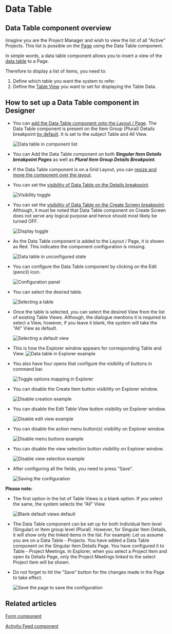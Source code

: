# Data Table

## Data Table component overview

Imagine you are the Project Manager and wish to view the list of all "Active" Projects. This list is possible on the [Page](</docs/Rapid/3-User Manual/glossary/glossary.md#table-items-and-columns> "Page, layout and component") using the Data Table component.

In simple words, a data table component allows you to insert a view of the [data table](</docs/Rapid/3-User Manual/glossary/glossary.md#data-table> "Data Table") to a Page.

Therefore to display a list of items, you need to:

1. Define which table you want the system to refer.
2. Define the [Table View](/docs/Rapid/3-User%20Manual/2-Explorer/3-Pages/2-Page%20Components/Data%20Table%20Component/data-table-component-views/data-table-component-views.md "Data Table Component - Views") you want to set for displaying the Table Data.

## How to set up a Data Table component in Designer

- You can [add the Data Table component onto the Layout / Page](/docs/Rapid/4-Keyper%20Manual/2-Designer/2-Pages/5-how-to-guides/how-to-add-a-layout-to-a-page/how-to-add-a-layout-to-a-page.md "How to add a component to a Layout / Page?"). The Data Table component is present on the Item Group (Plural) Details breakpoint [by default](/docs/Rapid/4-Keyper%20Manual/2-Designer/2-Pages/5-how-to-guides/how-to-configure-item-details-and-item-creation/how-to-configure-item-details-and-item-creation.md "How to configure Item Details and Item Creation?"). It is set to the subject Table and All View. 

    ![Data table in component list](<Data table in component list.png>)
- You can Add the Data Table component on both ***Singular Item Details breakpoint Pages*** as well as ***Plural Item Group Details Breakpoint***.
- If the Data Table component is on a Grid Layout, you can [resize and move the component over the layout](/docs/Rapid/4-Keyper%20Manual/2-Designer/2-Pages/5-how-to-guides/how-to-arrange-a-component-on-a-grid/how-to-arrange-a-component-on-a-grid.md "How to arrange a component on Grid layout?").
- You can set the [visibility of Data Table on the Details breakpoint](/docs/Rapid/4-Keyper%20Manual/2-Designer/2-Pages/5-how-to-guides/how-to-hide-components-on-breakpoints/how-to-hide-components-on-breakpoints.md "How to set a component to be visible / hidden on 'Item Details' and 'Create' breakpoints?").  

    ![Visibility toggle](<../Visiblity toggle.png>)
- You can set the [visibility of Data Table on the Create Screen breakpoint](/docs/Rapid/4-Keyper%20Manual/2-Designer/2-Pages/5-how-to-guides/how-to-hide-components-on-breakpoints/how-to-hide-components-on-breakpoints.md "How to set a component to be visible / hidden on 'Item Details' and 'Create' breakpoints?"). Although, it must be noted that Data Table component on Create Screen does not serve any logical purpose and hence should most likely be turned OFF. 

    ![Display toggle](<../Display toggle.png>)
- As the Data Table component is added to the Layout / Page, it is shown as Red. This indicates the component configuration is missing. 

    ![Data table in unconfigured state](<Data table in unconfigured state.png>)
- You can configure the Data Table component by clicking on the Edit (pencil) icon. 

    ![Configuration panel](<Configuration panel.png>)
- You can select the desired table. 

    ![Selecting a table](<Selecting a table.png>)
- Once the table is selected, you can select the desired View from the list of existing Table Views. Although, the dialogue mentions it is required to select a View, however, if you leave it blank, the system will take the "All" View as default. 

    ![Selecting a default view](<Selecting a default view.png>)
- This is how the Explorer window appears for corresponding Table and View. 
    ![Data table in Explorer example](<Data table in Explorer example.png>)
- You also have four opens that configure the visibility of buttons in command bar. 

    ![Toggle options mapping in Explorer](<Toggle options mapping in Explorer.png>)
- You can disable the Create Item button visibility on Explorer window. 

    ![Disable creation example](<Disable Creation example.png>)
- You can disable the Edit Table View button visibility on Explorer window. 

    ![Disable edit view example](<Disable edit view button.png>)
- You can disable the action menu button(s) visibility on Explorer window. 

    ![Disable menu buttons example](<Disable menu buttons example.png>)
- You can disable the view selection button visibility on Explorer window. 

    ![Disable view selection example](<Disable view selection example.png>)
- After configuring all the fields, you need to press "Save". 

    ![Saving the configuration](<Saving the configuration.png>)

**Please note:**

- The first option in the list of Table Views is a blank option. If you select the same, the system selects the "All" View.

    ![Blank default views default](<Blank default views default.png>)
- The Data Table component can be set up for both Individual Item level (Singular) or Item group level (Plural). However, for Singular Item Details, it will show only the linked items in the list. For example: Let us assume you are on a Data Table - Projects. You have added a Data Table component on the Singular Item Details Page. You have configured it to Table - Project Meetings. In Explorer, when you select a Project Item and open its Details Page, only the Project Meetings linked to the select Project Item will be shown.
- Do not forget to hit the "Save" button for the changes made in the Page to take effect. 

    ![Save the page to save the configuration](<Save the page to save the configuration.png>)

## Related articles

[Form component](/docs/Rapid/4-Keyper%20Manual/2-Designer/2-Pages/3-Components/form/form.md "What is a Form Component on a Layout / Page?")

[Activity Feed component](/docs/Rapid/4-Keyper%20Manual/2-Designer/2-Pages/3-Components/activity-feed/activity-feed.md "What is an Activity Feed component on a Layout / Page?")
